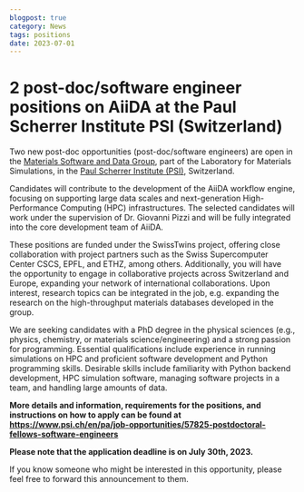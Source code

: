 ```yaml
---
blogpost: true
category: News
tags: positions
date: 2023-07-01
---
```


# 2 post-doc/software engineer positions on AiiDA at the Paul Scherrer Institute PSI (Switzerland)

Two new post-doc opportunities (post-doc/software engineers) are open in the [Materials Software and Data Group](https://www.psi.ch/en/lms/msd-group), part of the Laboratory for Materials Simulations, in the [Paul Scherrer Institute (PSI)](https://www.psi.ch/en), Switzerland.

Candidates will contribute to the development of the AiiDA workflow engine, focusing on supporting large data scales and next-generation High-Performance Computing (HPC) infrastructures. The selected candidates will work under the supervision of Dr. Giovanni Pizzi and will be fully integrated into the core development team of AiiDA.

These positions are funded under the SwissTwins project, offering close collaboration with project partners such as the Swiss Supercomputer Center CSCS, EPFL, and ETHZ, among others. Additionally, you will have the opportunity to engage in collaborative projects across Switzerland and Europe, expanding your network of international collaborations.
Upon interest, research topics can be integrated in the job, e.g. expanding the research on the high-throughput materials databases developed in the group.

We are seeking candidates with a PhD degree in the physical sciences (e.g., physics, chemistry, or materials science/engineering) and a strong passion for programming. Essential qualifications include experience in running simulations on HPC and proficient software development and Python programming skills. Desirable skills include familiarity with Python backend development, HPC simulation software, managing software projects in a team, and handling large amounts of data.

**More details and information, requirements for the positions, and instructions on how to apply can be found at <https://www.psi.ch/en/pa/job-opportunities/57825-postdoctoral-fellows-software-engineers>**

**Please note that the application deadline is on July 30th, 2023.**

If you know someone who might be interested in this opportunity, please feel free to forward this announcement to them.
